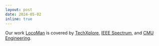 ```yaml
---
layout: post
date: 2024-05-02
inline: true
---
```


Our work [LocoMan](https://linchangyi1.github.io/LocoMan/) is covered by [TechXplore](https://techxplore.com/news/2024-04-dexterous-legged-robot-simultaneously.html), [IEEE Spectrum](https://spectrum.ieee.org/video-friday-locoman), and [CMU Engineering](https://engineering.cmu.edu/news-events/news/2024/05/13-home-helper-robot.html).
